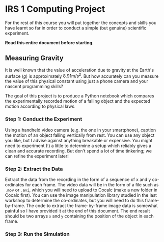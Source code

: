 # IRS 1 Computing Project
For the rest of this course you will put together the concepts and skills you have learnt so far in order to conduct a simple (but genuine) scientific experiment.

**Read this entire document before starting**.

## Measuring Gravity

It is well known that the value of acceleration due to gravity at the Earth's surface ($g$) is approximately $8.91\mathrm{m}/\mathrm{s}^2$. But how accurately can you measure the value of this physical constant using just a phone camera and your nascent programming skills?

The goal of this project is to produce a Python notebook which compares the experimentally recorded motion of a falling object and the expected motion according to physical laws.

### Step 1: Conduct the Experiment

Using a handheld video camera (e.g. the one in your smartphone), caption the motion of an object falling vertically from rest. You can use any object you like, but I advise against anything breakable or expensive. You might need to experiment (!) a little to determine a setup which reliably gives a clean and accurate recording. But don't spend a lot of time tinkering; we can refine the experiment later!

### Step 2: Extract the Data

Extract the data from the recording in the form of a sequence of x and y co-ordinates for each frame.
The video data will be in the form of a file such as `.mov` or `.avi`, which you will need to upload to Cocalc (make a new folder in Cocalc first). You can use the image manipulation library studied in the last workshop to determine the co-ordinates, but you will need to do this frame-by-frame. The code to extract the frame-by-frame image data is somewhat painful so I have provided it at the end of this document. The end result should be two arrays `x` and `y` containing the position of the object in each frame.

### Step 3: Run the Simulation
